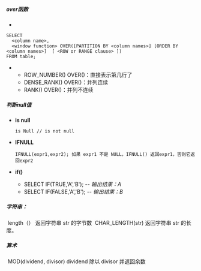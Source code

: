##### over函数

* 

```
SELECT
  <column name>,
  <window function> OVER([PARTITION BY <column names>] [ORDER BY <column names>]  [ <ROW or RANGE clause> ])
FROM table;
```

* 
  * ROW_NUMBER() OVER()：直接表示第几行了	
  * DENSE_RANK() OVER()：并列连续
  * RANK() OVER()：并列不连续

##### 判断null值

* **is null**

  ```
  is Null // is not null
  ```

* **IFNULL**

  ```
  IFNULL(expr1,expr2); 如果 expr1 不是 NULL，IFNULL() 返回expr1，否则它返回expr2
  ```

* **if()**

  * SELECT IF(TRUE,'A','B');    *-- 输出结果：A*
  * SELECT IF(FALSE,'A','B');   *-- 输出结果：B*


##### 字符串：

​    length（）       返回字符串 str 的字节数
​    CHAR_LENGTH(str) 返回字符串 str 的长度。

##### 算术

​    MOD(dividend, divisor) dividend 除以 divisor 并返回余数



